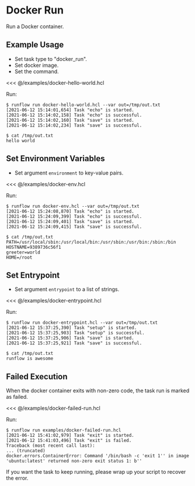 # Docker Run

Run a Docker container.

## Example Usage

* Set task type to "docker_run".
* Set docker image.
* Set the command.

<<< @/examples/docker-hello-world.hcl

Run:

```
$ runflow run docker-hello-world.hcl --var out=/tmp/out.txt
[2021-06-12 15:14:01,654] Task "echo" is started.
[2021-06-12 15:14:02,158] Task "echo" is successful.
[2021-06-12 15:14:02,160] Task "save" is started.
[2021-06-12 15:14:02,234] Task "save" is successful.

$ cat /tmp/out.txt
hello world
```

## Set Environment Variables

* Set argument `environment` to key-value pairs.

<<< @/examples/docker-env.hcl

Run:

```
$ runflow run docker-env.hcl --var out=/tmp/out.txt
[2021-06-12 15:24:08,870] Task "echo" is started.
[2021-06-12 15:24:09,399] Task "echo" is successful.
[2021-06-12 15:24:09,401] Task "save" is started.
[2021-06-12 15:24:09,415] Task "save" is successful.

$ cat /tmp/out.txt
PATH=/usr/local/sbin:/usr/local/bin:/usr/sbin:/usr/bin:/sbin:/bin
HOSTNAME=9389736c56f1
greeter=world
HOME=/root
```

## Set Entrypoint

* Set argument `entrypoint` to a list of strings.

<<< @/examples/docker-entrypoint.hcl

Run:

```
$ runflow run docker-entrypoint.hcl --var out=/tmp/out.txt
[2021-06-12 15:37:25,390] Task "setup" is started.
[2021-06-12 15:37:25,903] Task "setup" is successful.
[2021-06-12 15:37:25,906] Task "save" is started.
[2021-06-12 15:37:25,921] Task "save" is successful.

$ cat /tmp/out.txt
runflow is awesome
```

## Failed Execution

When the docker container exits with non-zero code, the task run is marked as failed.

<<< @/examples/docker-failed-run.hcl

Run:

```
$ runflow run examples/docker-failed-run.hcl
[2021-06-12 15:41:02,979] Task "exit" is started.
[2021-06-12 15:41:03,496] Task "exit" is failed.
Traceback (most recent call last):
... (truncated)
docker.errors.ContainerError: Command '/bin/bash -c 'exit 1'' in image 'ubuntu:latest' returned non-zero exit status 1: b''
```

If you want the task to keep running, please wrap up your script to recover the error.
